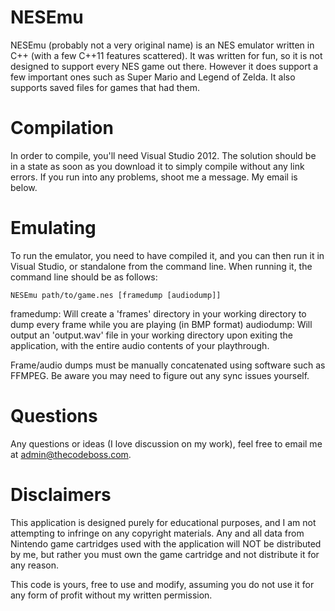 NESEmu
======

NESEmu (probably not a very original name) is an NES emulator written in C++ (with a few C++11 features scattered).  It was written for fun, so it is not designed to support every NES game out there.  However it does support a few important ones such as Super Mario and Legend of Zelda.  It also supports saved files for games that had them.

Compilation
===========

In order to compile, you'll need Visual Studio 2012.  The solution should be in a state as soon as you download it to simply compile without any link errors.  If you run into any problems, shoot me a message.  My email is below.

Emulating
=========

To run the emulator, you need to have compiled it, and you can then run it in Visual Studio, or standalone from the command line.  When running it, the command line should be as follows:

    NESEmu path/to/game.nes [framedump [audiodump]]

framedump: Will create a 'frames' directory in your working directory to dump every frame while you are playing (in BMP format)
audiodump: Will output an 'output.wav' file in your working directory upon exiting the application, with the entire audio contents of your playthrough.

Frame/audio dumps must be manually concatenated using software such as FFMPEG.  Be aware you may need to figure out any sync issues yourself.

Questions
=========

Any questions or ideas (I love discussion on my work), feel free to email me at admin@thecodeboss.com.

Disclaimers
===========

This application is designed purely for educational purposes, and I am not attempting to infringe on any copyright materials.  Any and all data from Nintendo game cartridges used with the application will NOT be distributed by me, but rather you must own the game cartridge and not distribute it for any reason.

This code is yours, free to use and modify, assuming you do not use it for any form of profit without my written permission.
